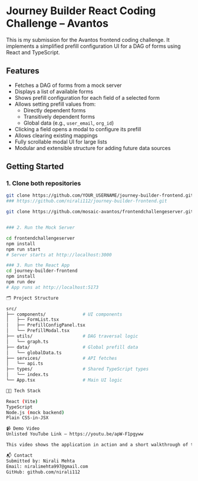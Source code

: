 # Journey Builder React Coding Challenge – Avantos

This is my submission for the Avantos frontend coding challenge. It implements a simplified prefill configuration UI for a DAG of forms using React and TypeScript.

## Features

- Fetches a DAG of forms from a mock server
- Displays a list of available forms
- Shows prefill configuration for each field of a selected form
- Allows setting prefill values from:
  - Directly dependent forms
  - Transitively dependent forms
  - Global data (e.g., `user_email`, `org_id`)
- Clicking a field opens a modal to configure its prefill
- Allows clearing existing mappings
- Fully scrollable modal UI for large lists
- Modular and extensible structure for adding future data sources


##  Getting Started

### 1. Clone both repositories

```bash
git clone https://github.com/YOUR_USERNAME/journey-builder-frontend.git
### https://github.com/nirali112/journey-builder-frontend.git

git clone https://github.com/mosaic-avantos/frontendchallengeserver.git


### 2. Run the Mock Server

cd frontendchallengeserver
npm install
npm run start
# Server starts at http://localhost:3000

### 3. Run the React App
cd journey-builder-frontend
npm install
npm run dev
# App runs at http://localhost:5173

🗂 Project Structure

src/
├── components/              # UI components
│   ├── FormList.tsx
│   ├── PrefillConfigPanel.tsx
│   └── PrefillModal.tsx
├── utils/                   # DAG traversal logic
│   └── graph.ts
├── data/                    # Global prefill data
│   └── globalData.ts
├── services/                # API fetches
│   └── api.ts
├── types/                   # Shared TypeScript types
│   └── index.ts
└── App.tsx                  # Main UI logic

👩‍💻 Tech Stack

React (Vite)
TypeScript
Node.js (mock backend)
Plain CSS-in-JSX

📹 Demo Video
Unlisted YouTube Link – https://youtu.be/apW-F1pgyww

This video shows the application in action and a short walkthrough of the key parts of the codebase.

📬 Contact
Submitted by: Nirali Mehta
Email: niralimehta997@gmail.com
GitHub: github.com/nirali112
